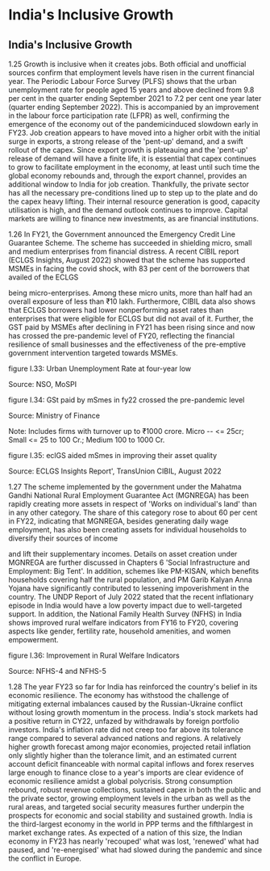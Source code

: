 # India's Inclusive Growth

## India's Inclusive Growth

1.25  Growth  is  inclusive  when  it  creates  jobs.  Both  official  and  unofficial  sources  confirm that  employment levels  have  risen  in  the  current  financial  year.  The  Periodic  Labour  Force Survey (PLFS) shows that the urban unemployment rate for people aged 15 years and above declined from 9.8 per cent in the quarter ending September 2021 to 7.2 per cent one year later (quarter ending September 2022). This is accompanied by an improvement in the labour force participation rate (LFPR) as well, confirming the emergence of the economy out of the pandemicinduced slowdown early in FY23. Job creation appears to have moved into a higher orbit with the initial surge in exports, a strong release of the 'pent-up' demand, and a swift rollout of the capex. Since export growth is plateauing and the 'pent-up' release of demand will have a finite life,  it  is  essential  that  capex  continues  to  grow to facilitate employment in the economy, at least until such time the global economy rebounds and, through the export channel, provides an additional window to India for job creation. Thankfully, the private sector has all the necessary pre-conditions lined up to step up to the plate and do the capex heavy lifting. Their internal resource generation is good, capacity utilisation is high, and the demand outlook continues to improve. Capital markets are willing to finance new investments, as are financial institutions.

1.26  In FY21, the Government announced the Emergency Credit Line Guarantee Scheme. The scheme has succeeded in shielding micro, small and medium enterprises from financial distress. A recent CIBIL report (ECLGS Insights, August 2022) showed that the scheme has supported MSMEs in facing the covid shock, with 83 per cent of the borrowers that availed of the ECLGS

being micro-enterprises. Among these micro units, more than half had an overall exposure of less than ₹10 lakh. Furthermore, CIBIL data also shows that ECLGS borrowers had lower nonperforming asset rates than enterprises that were eligible for ECLGS but did not avail of it. Further, the GST paid by MSMEs after declining in FY21 has been rising since and now has crossed the pre-pandemic level of FY20, reflecting the financial resilience of small businesses and the effectiveness of the pre-emptive government intervention targeted towards MSMEs.

figure I.33: Urban Unemployment Rate at four-year low

<!-- image -->

Source: NSO, MoSPI

figure I.34: GSt paid by mSmes in fy22 crossed the pre-pandemic level

<!-- image -->

Source: Ministry of Finance

Note: Includes firms with turnover up to ₹1000 crore. Micro -- &lt;= 25cr; Small &lt;= 25 to 100 Cr.; Medium 100 to 1000 Cr.

figure I.35: eclGS aided mSmes in improving their asset quality

<!-- image -->

Source:  ECLGS  Insights  Report',  TransUnion  CIBIL, August 2022

1.27  The scheme implemented by the government under the Mahatma Gandhi National Rural Employment Guarantee Act (MGNREGA) has been rapidly creating more assets in respect of 'Works on individual's land' than in any other category. The share of this category rose to about 60 per cent in FY22, indicating that MGNREGA, besides generating daily wage employment, has  also  been  creating  assets  for  individual  households  to  diversify  their  sources  of  income

and lift their supplementary incomes. Details on asset creation under MGNREGA are further discussed in Chapters 6  'Social Infrastructure and Employment: Big Tent'. In addition, schemes like PM-KISAN, which benefits households covering half the rural population, and PM Garib Kalyan Anna Yojana have significantly contributed to lessening impoverishment in the country. The UNDP Report of July 2022  stated that the recent inflationary episode in India would have a low poverty impact due to well-targeted support. In addition, the National Family Health Survey (NFHS) in India shows improved rural welfare indicators from FY16 to FY20, covering aspects like gender, fertility rate, household amenities, and women empowerment.

figure I.36: Improvement in Rural Welfare Indicators

<!-- image -->

Source: NFHS-4 and NFHS-5

1.28  The  year  FY23  so  far  for  India  has  reinforced  the  country's  belief  in  its  economic resilience. The economy has withstood the challenge of mitigating external imbalances caused by the Russian-Ukraine conflict without losing growth momentum in the process. India's stock markets had a positive return in CY22, unfazed by withdrawals by foreign portfolio investors. India's inflation rate did not creep too far above its tolerance range compared to several advanced nations  and  regions. A  relatively  higher  growth  forecast  among  major  economies,  projected retail inflation only slightly higher than the tolerance limit, and an estimated current account deficit financeable with normal capital inflows and forex reserves large enough to finance close to a year's imports are clear evidence of economic resilience amidst a global polycrisis. Strong consumption rebound, robust revenue collections, sustained capex in both the public and the private sector, growing employment levels in the urban as well as the rural areas, and targeted social security measures further underpin the prospects for economic and social stability and sustained growth. India is the third-largest economy in the world in PPP terms and the fifthlargest in market exchange rates. As expected of a nation of this size, the Indian economy in FY23 has nearly 'recouped' what was lost, 'renewed' what had paused, and 're-energised' what had slowed during the pandemic and since the conflict in Europe.